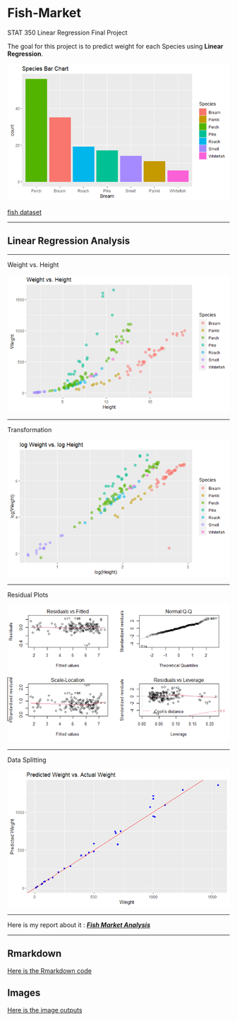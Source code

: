 # Fish-Market

STAT 350 Linear Regression Final Project

The goal for this project is to predict weight for each Species using **Linear Regression**.

![Species](https://raw.githubusercontent.com/henryyinyufei/fish-market/main/image/Species-Bar-Chart.png)

[fish dataset](https://github.com/henryyinyufei/fish-market/blob/main/Fish.csv)

---

## Linear Regression Analysis

---

Weight vs. Height     

![Weight-Height](https://raw.githubusercontent.com/henryyinyufei/fish-market/main/image/Weight-Height.png)

---

Transformation     

![LogLog](https://raw.githubusercontent.com/henryyinyufei/fish-market/main/image/logweight-logheight.png)

---

Residual Plots    

![Residual-Plots](https://raw.githubusercontent.com/henryyinyufei/fish-market/main/image/residual-plot-after-transformation2.png)

---

Data Splitting     

![validation](https://raw.githubusercontent.com/henryyinyufei/fish-market/main/image/Cross-Validation.png)

---

Here is my report about it : ***[Fish Market Analysis](https://github.com/henryyinyufei/fish-market/blob/main/Fish-Market-Analysis.pdf)***

---

## Rmarkdown
[Here is the Rmarkdown code](https://github.com/henryyinyufei/fish-market/blob/main/Rmarkdown%20files/Fish%20Market%20Code.Rmd)

## Images
[Here is the image outputs](https://github.com/henryyinyufei/fish-market/tree/main/image)
